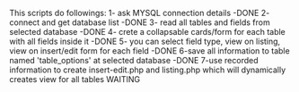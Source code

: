 This scripts do followings:
1- ask MYSQL connection details -DONE
2- connect and get database list -DONE
3- read all tables and fields from selected database -DONE
4- crete a collapsable cards/form for each table with all fields inside it -DONE
5- you can select field type, view on listing, view on insert/edit form for each field -DONE
6-save all information to table named 'table_options' at selected database -DONE
7-use recorded information to create insert-edit.php and listing.php which will dynamically creates view for all tables WAITING

